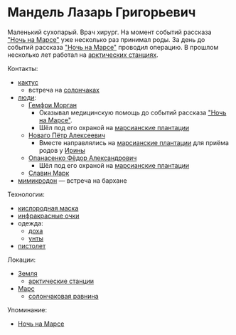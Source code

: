 Мандель Лазарь Григорьевич
==========================

Маленький сухопарый.
Врач хирург.
На момент событий рассказа ["Ночь на Марсе"](../literature/noch_na_marse.md) уже несколько раз принимал роды.
За день до событий рассказа ["Ночь на Марсе"](../literature/noch_na_marse.md) проводил операцию.
В прошлом несколько лет работал на [арктических станциях](../places/arkticheskie_stancii.md).

Контакты:
- [кактус](cactus.md)
  - встреча на [солончаках](../places/mars_solonchak.md)
- [люди](chelovek.md):
  - [Гемфри Морган](gemfri_morgan.md)
    - Оказывал медицинскую помощь до событий рассказа ["Ночь на Марсе"](../literature/noch_na_marse.md).
    - Шёл под его охраной на [марсианские плантации](../places/mars_plantacii.md)
  - [Новаго Пётр Алексеевич](novago_petr_alekseevich.md)
    - Вместе направлялись на [марсианские плантации](../places/mars_plantacii.md) для приёма родов у [Ирины](irina.md)
  - [Опанасенко Фёдор Александрович](opanasenko_fedor_aleksandrovich.md)
    - Шёл под его охраной на [марсианские плантации](../places/mars_plantacii.md)
  - [Славин Марк](slavin_mark.md)
- [мимикродон](mimikrodon.md) — встреча на бархане

Технологии:
- [кислородная маска](../technology/kislorodnaya_maska.md)
- [инфракрасные очки](../technology/infrakrasnye_ochki.md)
- одежда:
  - [доха](../technology/doha.md)
  - [унты](../technology/unty.md)
- [пистолет](../technologies/pistolet.md)

Локации:
- [Земля](../places/zemlya.md)
  - [арктические станции](../places/arkticheskie_stancii.md)
- [Марс](../places/mars.md)
  - [солончаковая равнина](../places/mars_solonchak.md)

Упоминание:
- [Ночь на Марсе](../literature/noch_na_marse.md)